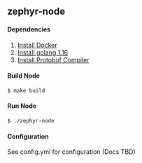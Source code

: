 ## zephyr-node

#### Dependencies

1. [Install Docker](https://docs.docker.com/get-docker/)
2. [Install golang 1.16](https://golang.org/doc/install)
3. [Install Protobuf Compiler](https://grpc.io/docs/protoc-installation/)


#### Build Node

```shell
$ make build
```

#### Run Node

```shell
$ ./zephyr-node
```

#### Configuration

See config.yml for configuration (Docs TBD)